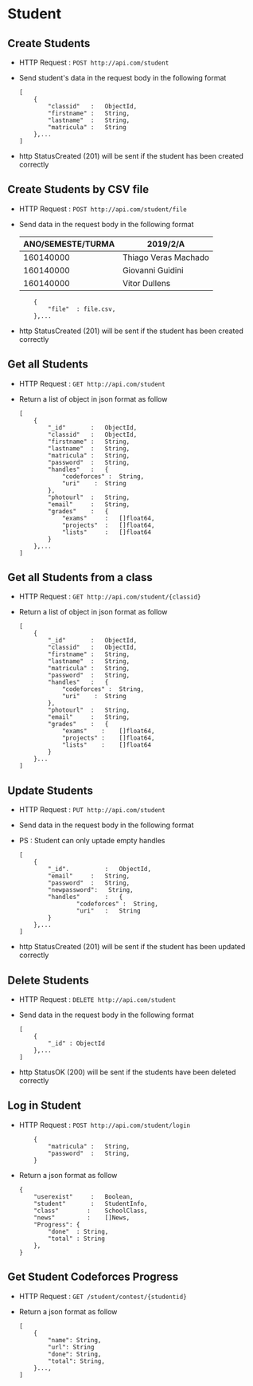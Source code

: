 # Student

## Create Students
* HTTP Request : ```POST http://api.com/student```
* Send student's data in the request body in the following format 

	``` 
    [
        {
            "classid"   :	ObjectId,
            "firstname" :	String,
            "lastname"  :	String,
            "matricula" :	String
        },...
    ]
	```
* http StatusCreated (201) will be sent if the student has been created correctly

## Create Students by CSV file
* HTTP Request : ```POST http://api.com/student/file```
* Send data in the request body in the following format

	|    ANO/SEMESTE/TURMA   |             2019/2/A 
	|------------------------|-------------------------------
	|       160140000        | 	Thiago Veras Machado    
	|       160140000        | 	Giovanni Guidini       
	|       160140000        | 	Vitor Dullens     

	``` 
		{  
			"file"	: file.csv,
		},...
	```

* http StatusCreated (201) will be sent if the student has been created correctly

## Get all Students
* HTTP Request : ```GET http://api.com/student```
* Return a list of object in json format as follow

    ``` 
    [
        {
            "_id"       :	ObjectId,
            "classid"   :	ObjectId,
            "firstname" :	String,
            "lastname"  :	String,
            "matricula" :	String,
            "password"  :	String,
            "handles"   :	{
                "codeforces" :	String,
                "uri" 	 :	String
            },
            "photourl"  :	String,
            "email"     :	String,
            "grades"    :	{
                "exams"     :	[]float64,
                "projects"  :	[]float64,
                "lists"     :	[]float64
            }
        },...
    ]
    ```

## Get all Students from a class
* HTTP Request : ```GET http://api.com/student/{classid}```
* Return a list of object in json format as follow

    ``` 
    [
        {
            "_id"       :	ObjectId,
            "classid"   :	ObjectId,
            "firstname" :	String,
            "lastname"  :	String,
            "matricula" :	String,
            "password"  :	String,
            "handles"   :	{
                "codeforces" :	String,
                "uri" 	 :	String
            },
            "photourl"  :	String,
            "email"     :	String,
            "grades"    :	{
                "exams"    :	[]float64,
                "projects" :	[]float64,
                "lists"    :	[]float64
            }
        }...
    ]
    ```

## Update Students
* HTTP Request : ```PUT http://api.com/student```
* Send data in the request body in the following format
* PS : Student can only uptade empty handles

	``` 
    [
        {  
            "_id".      	:   ObjectId,
            "email" 	:   String,
            "password"	:   String,
            "newpassword":   String,
            "handles"   	: 	{
                    "codeforces" :	String,
                    "uri" 	:	String
            }
        },...
    ]
	```
* http StatusCreated (201) will be sent if the student has been updated correctly


## Delete Students
* HTTP Request : ```DELETE http://api.com/student```
* Send data in the request body in the following format

	``` 
    [
        {  
            "_id" : ObjectId
        },...
    ]
	```
* http StatusOK (200) will be sent if the students have been deleted correctly


## Log in Student
* HTTP Request : ```POST http://api.com/student/login```

    ``` 
        {
            "matricula" :	String,
            "password"  :	String,
        }
    ```
* Return a json format as follow

	```
    {
        "userexist"     :	Boolean,
        "student"       :	StudentInfo,
        "class"	       :	SchoolClass,
        "news"	       :	[]News,
        "Progress": {
            "done"  : String,
            "total" : String
        },
    }
	```
 
 ## Get Student Codeforces Progress
 * HTTP Request : ```GET /student/contest/{studentid}```
 
 * Return a json format as follow
 
 	```
    [
        {
            "name": String,
            "url": String
            "done": String,
            "total": String,
        }...,
    ]
 	```

